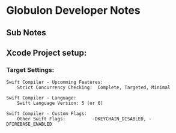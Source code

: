 # Globulon Developer Notes
## Sub Notes

## Xcode Project setup:
### Target Settings:
    Swift Compiler - Upcomming Features:
        Strict Concurrency Checking:  Complete, Targeted, Minimal
    
    Swift Compiler - Language:       
        Swift Language Version: 5 (or 6)

    Swift Compiler - Custom Flags:
        Other Swift Flags:          -DKEYCHAIN_DISABLED, -DFIREBASE_ENABLED
